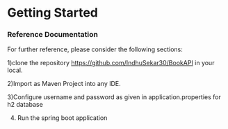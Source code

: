 # Getting Started

### Reference Documentation
For further reference, please consider the following sections:

1)clone the repository 
https://github.com/IndhuSekar30/BookAPI
in your local.

2)Import as Maven Project into any IDE.

3)Configure username and password as given in application.properties for h2 database

4) Run the spring boot application